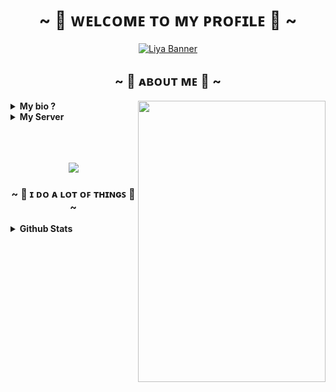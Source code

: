 <h1 align="center">~ 💖 ᴡᴇʟᴄᴏᴍᴇ ᴛᴏ ᴍʏ ᴘʀᴏꜰɪʟᴇ 💖 ~</h1>

<p align="center"> 
  <a href="https://discord.com/users/693357228413026356"><img src="https://i1.sndcdn.com/visuals-000777380260-kwILgk-t1240x260.jpg" alt="Liya Banner"></a> 
</p>

 <div>
<h2 align="center">~ 🎀 ᴀʙᴏᴜᴛ ᴍᴇ 🎀 ~</h2>
  <div align="center">
<img src="https://pbs.twimg.com/media/FfyOR5PX0AApURP.jpg" align="right" width="300" height="450">
  </div>
  
<details><summary><b>My bio ?<b/></summary>
<p>
  
- <img src="https://cdn.discordapp.com/emojis/796455895029776468.webp?size=16&quality=lossless"/> I'm Liya Innessa
- <img src="https://cdn.discordapp.com/emojis/587211960358273031.webp?size=16&quality=lossless"/> A certified code breaker
- <img src="https://cdn.discordapp.com/emojis/861020556854165506.webp?size=16&quality=lossless"/> I'd like to create new stuff, api, website development, and more!
- <img src="https://cdn.discordapp.com/emojis/585583485549543445.gif?size=16&quality=lossless"/> Member of @:</b> <a href ="https://polarmods.com">Polarmods</a>, SlyrithDevelopment, Monarchs, and ReverseNet
  
</p>
</details>

<details><summary><b>My Server<b/></summary>
<p>
<a href ="https://discord.gg/pQBRrAQw4H">
<img src="https://discordapp.com/api/guilds/867088876363710464/widget.png?style=banner1"/> <br>
<img src="https://badgen.net/discord/members/pQBRrAQw4H"/>
</a>
</p>
</details>
</div>
<br><br><br>
<div align="center">
<p align="center">
  <a href="https://discord.com/users/693357228413026356"><img src="https://lanyard.cnrad.dev/api/693357228413026356" align="center"></a>
</p>
  <h3 align="center">~ 🐧 ɪ ᴅᴏ ᴀ ʟᴏᴛ ᴏꜰ ᴛʜɪɴɢꜱ 🐧 ~</h3>
</div>

<details>
<summary>Github Stats</summary>
  
![Profile Views](http://img.shields.io/badge/Profile%20Views-669-blue)

![Liya](https://github-readme-stats.vercel.app/api?username=slyrith&count_private=true&show_icons=true&theme=dark#gh-dark-mode-only) ![Top Langs](https://github-readme-stats.vercel.app/api/top-langs/?username=slyrith&layout=compact)![streak](https://github-readme-streak-stats.herokuapp.com/?user=slyrith&theme=dark#gh-dark-mode-only)
</details>

